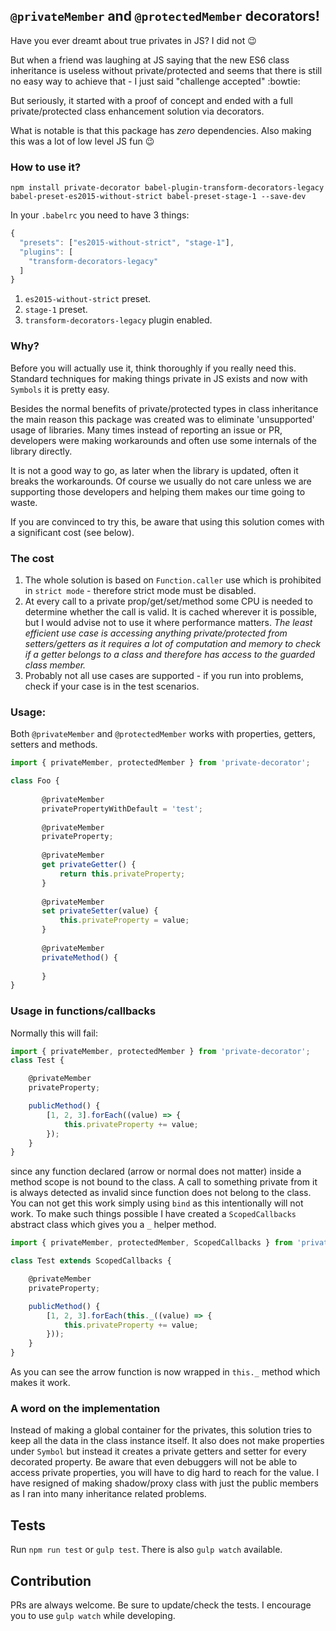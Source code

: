## `@privateMember` and `@protectedMember` decorators!

Have you ever dreamt about true privates in JS? I did not :wink:

But when a friend was laughing at JS saying that the new ES6 class inheritance is useless without private/protected and seems that there is still no easy way to achieve that - I just said "challenge accepted" :bowtie:

But seriously, it started with a proof of concept and ended with a full private/protected class enhancement solution via decorators.

What is notable is that this package has _zero_ dependencies. Also making this was a lot of low level JS fun :wink: 
 
### How to use it?

```
npm install private-decorator babel-plugin-transform-decorators-legacy babel-preset-es2015-without-strict babel-preset-stage-1 --save-dev
```

In your `.babelrc` you need to have 3 things:
```javascript
{
  "presets": ["es2015-without-strict", "stage-1"],
  "plugins": [
    "transform-decorators-legacy"
  ]
}
```
1. `es2015-without-strict` preset.
2. `stage-1` preset.
3. `transform-decorators-legacy` plugin enabled.

### Why?

Before you will actually use it, think thoroughly if you really need this. Standard techniques for making things private in JS exists and now with `Symbols` it is pretty easy.

Besides the normal benefits of private/protected types in class inheritance the main reason this package was created was to eliminate 'unsupported' usage of libraries. Many times instead of reporting an issue or PR, developers were making workarounds and often use some internals of the library directly.

It is not a good way to go, as later when the library is updated, often it breaks the workarounds. Of course we usually do not care unless we are supporting those developers and helping them makes our time going to waste.

If you are convinced to try this, be aware that using this solution comes with a significant cost (see below).

### The cost

1. The whole solution is based on `Function.caller` use which is prohibited in `strict mode` - therefore strict mode must be disabled.
2. At every call to a private prop/get/set/method some CPU is needed to determine whether the call is valid. It is cached wherever it is possible, but I would advise not to use it where performance matters.
_The least efficient use case is accessing anything private/protected from setters/getters as it requires a lot of computation and memory to check if a getter belongs to a class and therefore has access to the guarded class member._
3. Probably not all use cases are supported - if you run into problems, check if your case is in the test scenarios.  

### Usage:

Both `@privateMember` and `@protectedMember` works with properties, getters, setters and methods.

```javascript
import { privateMember, protectedMember } from 'private-decorator';

class Foo {
   
       @privateMember
       privatePropertyWithDefault = 'test';
   
       @privateMember
       privateProperty;
   
       @privateMember
       get privateGetter() {
           return this.privateProperty;
       }
   
       @privateMember
       set privateSetter(value) {
           this.privateProperty = value;
       }
       
       @privateMember
       privateMethod() {
       
       }
}
```

### Usage in functions/callbacks

Normally this will fail:

```javascript
import { privateMember, protectedMember } from 'private-decorator';
class Test {

    @privateMember
    privateProperty;

    publicMethod() {
        [1, 2, 3].forEach((value) => {
            this.privateProperty += value;
        });
    }
}
```

since any function declared (arrow or normal does not matter) inside a method scope is not bound to the class. A call to something private from it is always detected as invalid since function does not belong to the class.
You can not get this work simply using `bind` as this intentionally will not work.
To make such things possible I have created a `ScopedCallbacks` abstract class which gives you a `_` helper method.

```javascript
import { privateMember, protectedMember, ScopedCallbacks } from 'private-decorator'; 

class Test extends ScopedCallbacks {

    @privateMember
    privateProperty;

    publicMethod() {
        [1, 2, 3].forEach(this._((value) => {
            this.privateProperty += value;
        }));
    }
}
```

As you can see the arrow function is now wrapped in `this._` method which makes it work. 

### A word on the implementation

Instead of making a global container for the privates, this solution tries to keep all the data in the class instance itself. It also does not make properties under `Symbol` but instead it creates a private getters and setter for every decorated property. 
Be aware that even debuggers will not be able to access private properties, you will have to dig hard to reach for the value.
I have resigned of making shadow/proxy class with just the public members as I ran into many inheritance related problems.

## Tests

Run `npm run test` or `gulp test`. There is also `gulp watch` available.

## Contribution

PRs are always welcome. Be sure to update/check the tests.
I encourage you to use `gulp watch` while developing.
